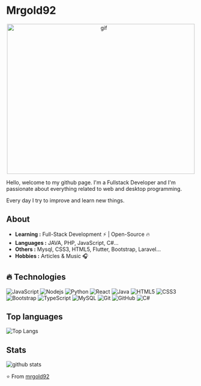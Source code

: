 # Mrgold92

<p align="center">
  <img src="https://media.giphy.com/media/WTjXuYA2y4o3UZly3W/source.gif" alt="gif" width="500" height="400">
<p>
Hello, welcome to my github page. I'm a Fullstack Developer and I'm passionate about everything related to web and desktop programming.

Every day I try to improve and learn new things.

## About

-  **Learning :** Full-Stack Development :zap: | Open-Source :fire:	
-  **Languages :** JAVA, PHP, JavaScript, C#...
-  **Others :** Mysql, CSS3, HTML5, Flutter, Bootstrap, Laravel...
-  **Hobbies :** Articles & Music :headphones:



## 🔥 Technologies

![JavaScript](https://img.shields.io/badge/-JavaScript-black?style=flat-square&logo=javascript)
![Nodejs](https://img.shields.io/badge/-Nodejs-black?style=flat-square&logo=Node.js)
![Python](https://img.shields.io/badge/-Python-black?style=flat-square&logo=Python)
![React](https://img.shields.io/badge/-React-black?style=flat-square&logo=react)
![Java](https://img.shields.io/badge/-java-E34A86?style=flat-square&logo=java)
![HTML5](https://img.shields.io/badge/-HTML5-E34F26?style=flat-square&logo=html5&logoColor=white)
![CSS3](https://img.shields.io/badge/-CSS3-1572B6?style=flat-square&logo=css3)
![Bootstrap](https://img.shields.io/badge/-Bootstrap-563D7C?style=flat-square&logo=bootstrap)
![TypeScript](https://img.shields.io/badge/-TypeScript-007ACC?style=flat-square&logo=typescript)
![MySQL](https://img.shields.io/badge/-MySQL-black?style=flat-square&logo=mysql)
![Git](https://img.shields.io/badge/-Git-black?style=flat-square&logo=git)
![GitHub](https://img.shields.io/badge/-GitHub-181717?style=flat-square&logo=github)
![C#](https://img.shields.io/badge/-CSharp-brown?style=flat-square&logo=c-sharp)

## Top languages 

![Top Langs](https://github-readme-stats.vercel.app/api/top-langs/?username=mrgold92&hide=TeX&layout=compact)

## Stats 

![github stats](https://github-readme-stats.vercel.app/api?username=mrgold92&show_icons=true)

⭐️ From [mrgold92](https://github.com/mrgol92)



